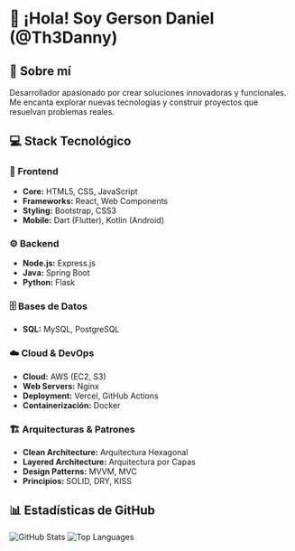 # 👋 ¡Hola! Soy Gerson Daniel (@Th3Danny)

## 🚀 Sobre mí
Desarrollador apasionado por crear soluciones innovadoras y funcionales. Me encanta explorar nuevas tecnologías y construir proyectos que resuelvan problemas reales.

## 💻 Stack Tecnológico

### 🎨 Frontend
- **Core:** HTML5, CSS, JavaScript
- **Frameworks:** React, Web Components
- **Styling:** Bootstrap, CSS3
- **Mobile:** Dart (Flutter), Kotlin (Android)

### ⚙️ Backend
- **Node.js:** Express.js
- **Java:** Spring Boot
- **Python:** Flask

### 🗄️ Bases de Datos
- **SQL:** MySQL, PostgreSQL

### ☁️ Cloud & DevOps
- **Cloud:** AWS (EC2, S3)
- **Web Servers:** Nginx
- **Deployment:** Vercel, GitHub Actions
- **Containerización:** Docker

### 🏗️ Arquitecturas & Patrones
- **Clean Architecture:** Arquitectura Hexagonal
- **Layered Architecture:** Arquitectura por Capas
- **Design Patterns:** MVVM, MVC
- **Principios:** SOLID, DRY, KISS



## 📊 Estadísticas de GitHub

![GitHub Stats](https://github-readme-stats.vercel.app/api?username=Th3Danny&show_icons=true&theme=dark)
![Top Languages](https://github-readme-stats.vercel.app/api/top-langs/?username=Th3Danny&layout=compact&theme=dark)

<!---
Th3Danny/Th3Danny is a ✨ special ✨ repository because its `README.md` (this file) appears on your GitHub profile.
You can click the Preview link to take a look at your changes.
--->

<!---
Th3Danny/Th3Danny is a ✨ special ✨ repository because its `README.md` (this file) appears on your GitHub profile.
You can click the Preview link to take a look at your changes.
--->
